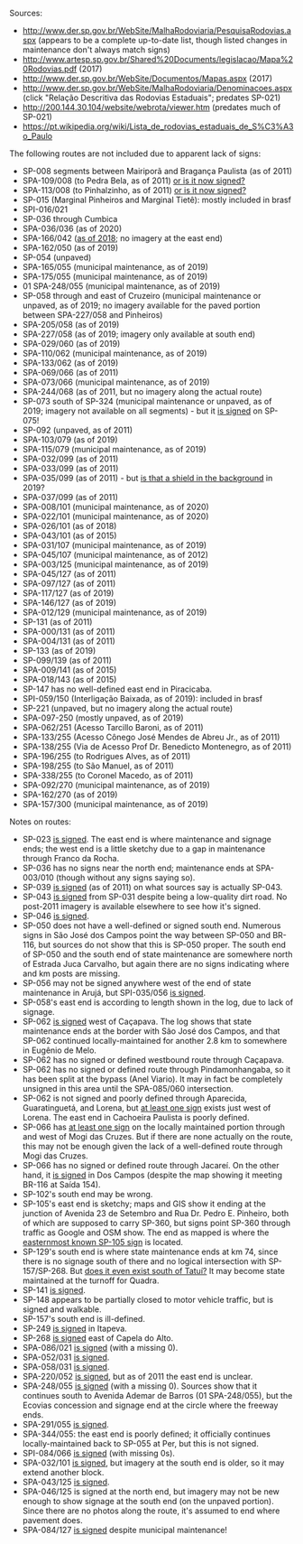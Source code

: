 Sources:
* http://www.der.sp.gov.br/WebSite/MalhaRodoviaria/PesquisaRodovias.aspx (appears to be a complete up-to-date list, though listed changes in maintenance don't always match signs)
* http://www.artesp.sp.gov.br/Shared%20Documents/legislacao/Mapa%20Rodovias.pdf (2017)
* http://www.der.sp.gov.br/WebSite/Documentos/Mapas.aspx (2017)
* http://www.der.sp.gov.br/WebSite/MalhaRodoviaria/Denominacoes.aspx (click "Relação Descritiva das Rodovias Estaduais"; predates SP-021)
* http://200.144.30.104/website/webrota/viewer.htm (predates much of SP-021)
* https://pt.wikipedia.org/wiki/Lista_de_rodovias_estaduais_de_S%C3%A3o_Paulo

The following routes are not included due to apparent lack of signs:
* SP-008 segments between Mairiporã and Bragança Paulista (as of 2011)
* SPA-109/008 (to Pedra Bela, as of 2011) [or is it now signed?](https://www.google.com/maps/@-22.8160032,-46.5465815,3a,15y,94.1h,89.81t/data=!3m6!1e1!3m4!1skszx-l9tv8_3dEC3Qa5btw!2e0!7i13312!8i6656)
* SPA-113/008 (to Pinhalzinho, as of 2011) [or is it now signed?](https://www.google.com/maps/@-22.783687,-46.5612466,3a,15y,226.91h,86.38t/data=!3m6!1e1!3m4!1sY51zNV-z4n0vgHunw3VsOQ!2e0!7i13312!8i6656)
* SP-015 (Marginal Pinheiros and Marginal Tietê): mostly included in brasf
* SPI-016/021
* SP-036 through Cumbica
* SPA-036/036 (as of 2020)
* SPA-166/042 ([as of 2018](https://www.google.com/maps/@-22.6872281,-45.7281462,3a,20.8y,84.05h,85.42t/data=!3m6!1e1!3m4!1s9TGGVBfI3k0jIO2fyQsNHw!2e0!7i13312!8i6656); no imagery at the east end)
* SPA-162/050 (as of 2019)
* SP-054 (unpaved)
* SPA-165/055 (municipal maintenance, as of 2019)
* SPA-175/055 (municipal maintenance, as of 2019)
* 01 SPA-248/055 (municipal maintenance, as of 2019)
* SP-058 through and east of Cruzeiro (municipal maintenance or unpaved, as of 2019; no imagery available for the paved portion between SPA-227/058 and Pinheiros)
* SPA-205/058 (as of 2019)
* SPA-227/058 (as of 2019; imagery only available at south end)
* SPA-029/060 (as of 2019)
* SPA-110/062 (municipal maintenance, as of 2019)
* SPA-133/062 (as of 2019)
* SPA-069/066 (as of 2011)
* SPA-073/066 (municipal maintenance, as of 2019)
* SPA-244/068 (as of 2011, but no imagery along the actual route)
* SP-073 south of SP-324 (municipal maintenance or unpaved, as of 2019; imagery not available on all segments) - but it [is signed](https://www.google.com/maps/@-23.1727401,-47.2700371,3a,75y,80.39h,85.69t/data=!3m6!1e1!3m4!1sJ7Sb4w50c-6_ebvHrTZKrQ!2e0!7i16384!8i8192) on SP-075!
* SP-092 (unpaved, as of 2011)
* SPA-103/079 (as of 2019)
* SPA-115/079 (municipal maintenance, as of 2019)
* SPA-032/099 (as of 2011)
* SPA-033/099 (as of 2011)
* SPA-035/099 (as of 2011) - but [is that a shield in the background](https://www.google.com/maps/@-23.3939203,-45.6546953,3a,15y,295.68h,88.33t/data=!3m7!1e1!3m5!1sQTtgRJQ8nVGeC6w6ytKKZA!2e0!5s20190801T000000!7i16384!8i8192) in 2019?
* SPA-037/099 (as of 2011)
* SPA-008/101 (municipal maintenance, as of 2020)
* SPA-022/101 (municipal maintenance, as of 2020)
* SPA-026/101 (as of 2018)
* SPA-043/101 (as of 2015)
* SPA-031/107 (municipal maintenance, as of 2019)
* SPA-045/107 (municipal maintenance, as of 2012)
* SPA-003/125 (municipal maintenance, as of 2019)
* SPA-045/127 (as of 2011)
* SPA-097/127 (as of 2011)
* SPA-117/127 (as of 2019)
* SPA-146/127 (as of 2019)
* SPA-012/129 (municipal maintenance, as of 2019)
* SP-131 (as of 2011)
* SPA-000/131 (as of 2011)
* SPA-004/131 (as of 2011)
* SP-133 (as of 2019)
* SP-099/139 (as of 2011)
* SPA-009/141 (as of 2015)
* SPA-018/143 (as of 2015)
* SP-147 has no well-defined east end in Piracicaba.
* SPI-059/150 (Interligação Baixada, as of 2019): included in brasf
* SP-221 (unpaved, but no imagery along the actual route)
* SPA-097-250 (mostly unpaved, as of 2019)
* SPA-062/251 (Acesso Tarcillo Baroni, as of 2011)
* SPA-133/255 (Acesso Cônego José Mendes de Abreu Jr., as of 2011)
* SPA-138/255 (Via de Acesso Prof Dr. Benedicto Montenegro, as of 2011)
* SPA-196/255 (to Rodrigues Alves, as of 2011)
* SPA-198/255 (to São Manuel, as of 2011)
* SPA-338/255 (to Coronel Macedo, as of 2011)
* SPA-092/270 (municipal maintenance, as of 2019)
* SPA-162/270 (as of 2019)
* SPA-157/300 (municipal maintenance, as of 2019)

Notes on routes:
* SP-023 [is signed](https://www.google.com/maps/@-23.3311657,-46.6881006,3a,15y,323.87h,85.55t/data=!3m6!1e1!3m4!1s5A4-ftmAyB5rGudEevLz_w!2e0!7i16384!8i8192). The east end is where maintenance and signage ends; the west end is a little sketchy due to a gap in maintenance through Franco da Rocha.
* SP-036 has no signs near the north end; maintenance ends at SPA-003/010 (though without any signs saying so).
* SP-039 [is signed](https://www.google.com/maps/@-23.6861814,-46.2145589,3a,15.7y,47.07h,83.52t/data=!3m6!1e1!3m4!1sLrD2-QRhtPcfx895QDHHxw!2e0!7i13312!8i6656) (as of 2011) on what sources say is actually SP-043.
* SP-043 [is signed](https://www.google.com/maps/@-23.6752074,-46.3500887,3a,36.6y,35.45h,79.66t/data=!3m6!1e1!3m4!1shoac_0g64ulAmSb9NO9prw!2e0!7i16384!8i8192) from SP-031 despite being a low-quality dirt road. No post-2011 imagery is available elsewhere to see how it's signed.
* SP-046 [is signed](https://www.google.com/maps/@-22.8256856,-45.6306235,3a,36y,277.65h,85.52t/data=!3m6!1e1!3m4!1sPT9sgPZXR4cKcJfaLjAMNQ!2e0!7i16384!8i8192).
* SP-050 does not have a well-defined or signed south end. Numerous signs in São José dos Campos point the way between SP-050 and BR-116, but sources do not show that this is SP-050 proper. The south end of SP-050 and the south end of state maintenance are somewhere north of Estrada Juca Carvalho, but again there are no signs indicating where and km posts are missing.
* SP-056 may not be signed anywhere west of the end of state maintenance in Arujá, but SPI-035/056 [is signed](https://www.google.com/maps/@-23.4617075,-46.3393103,3a,22.5y,337.44h,89.61t/data=!3m6!1e1!3m4!1sZJw8RMPcJQDR01CtW7csiw!2e0!7i16384!8i8192).
* SP-058's east end is according to length shown in the log, due to lack of signage.
* SP-062 [is signed](https://www.google.com/maps/@-23.1129399,-45.7288434,3a,15.6y,247.02h,87.17t/data=!3m6!1e1!3m4!1swgx6UNLfixpJVot5SvnM2A!2e0!7i16384!8i8192) west of Caçapava. The log shows that state maintenance ends at the border with São José dos Campos, and that SP-062 continued locally-maintained for another 2.8 km to somewhere in Eugênio de Melo.
* SP-062 has no signed or defined westbound route through Caçapava.
* SP-062 has no signed or defined route through Pindamonhangaba, so it has been split at the bypass (Anel Viario). It may in fact be completely unsigned in this area until the SPA-085/060 intersection.
* SP-062 is not signed and poorly defined through Aparecida, Guaratinguetá, and Lorena, but [at least one sign](https://www.google.com/maps/@-22.7457959,-45.1342764,3a,15y,223.55h,90.49t/data=!3m6!1e1!3m4!1sg4RwOOuKLkjz48_DfZOLrg!2e0!7i16384!8i8192) exists just west of Lorena. The east end in Cachoeira Paulista is poorly defined.
* SP-066 has [at least one sign](https://www.google.com/maps/@-23.5312569,-46.3152639,3a,15y,276.07h,86.6t/data=!3m6!1e1!3m4!1s13mSalCxoM6sD2aOm8l2Ig!2e0!7i16384!8i8192) on the locally maintained portion through and west of Mogi das Cruzes. But if there are none actually on the route, this may not be enough given the lack of a well-defined route through Mogi das Cruzes.
* SP-066 has no signed or defined route through Jacareí. On the other hand, it [is signed](https://www.google.com/maps/@-23.2278201,-45.9010078,3a,41.2y,203.13h,85.06t/data=!3m6!1e1!3m4!1sLF1MGs4OkJ3iNBG2wYFUhQ!2e0!7i16384!8i8192) in Dos Campos (despite the map showing it meeting BR-116 at Saída 154).
* SP-102's south end may be wrong.
* SP-105's east end is sketchy; maps and GIS show it ending at the junction of Avenida 23 de Setembro and Rua Dr. Pedro E. Pinheiro, both of which are supposed to carry SP-360, but signs point SP-360 through traffic as Google and OSM show. The end as mapped is where the [easternmost known SP-105 sign](https://www.google.com/maps/@-22.592155,-46.7110773,3a,15y,314.73h,86.7t/data=!3m6!1e1!3m4!1s0Z3rB3iJw-CdaIKC_7NfUQ!2e0!7i13312!8i6656) is located.
* SP-129's south end is where state maintenance ends at km 74, since there is no signage south of there and no logical intersection with SP-157/SP-268. But [does it even exist south of Tatuí?](https://www.google.com/maps/@-23.3596368,-47.8907831,3a,16y,289.78h,88.43t/data=!3m6!1e1!3m4!1sy6yNEmcp8g-Oh98-WJp6Gg!2e0!7i16384!8i8192) It may become state maintained at the turnoff for Quadra.
* SP-141 [is signed](https://www.google.com/maps/@-23.1855933,-48.1244037,3a,15y,335.8h,89.24t/data=!3m6!1e1!3m4!1sEYzli8vqOeeRcZYK_6iRRw!2e0!7i16384!8i8192).
* SP-148 appears to be partially closed to motor vehicle traffic, but is signed and walkable.
* SP-157's south end is ill-defined.
* SP-249 [is signed](https://www.google.com/maps/@-23.9994865,-48.8786124,3a,16.1y,205.19h,83.82t/data=!3m6!1e1!3m4!1s8MrOhh5DDaXdM9iHquMgAg!2e0!7i16384!8i8192) in Itapeva.
* SP-268 [is signed](https://www.google.com/maps/@-23.4633552,-47.7270265,3a,15y,67.92h,85.07t/data=!3m6!1e1!3m4!1sz86xRb_J0uWvltRs3GM5DQ!2e0!7i13312!8i6656) east of Capela do Alto.
* SPA-086/021 [is signed](https://www.google.com/maps/@-23.7180762,-46.4694927,3a,15y,82.82h,85.18t/data=!3m6!1e1!3m4!1s-zf9qD976hEcRSMQFwg82w!2e0!7i16384!8i8192) (with a missing 0).
* SPA-052/031 [is signed](https://www.google.com/maps/@-23.688352,-46.3925401,3a,15y,34.25h,106.56t/data=!3m6!1e1!3m4!1sRyaEiBL2hLdKPXeffxIKAw!2e0!7i16384!8i8192).
* SPA-058/031 [is signed](https://www.google.com/maps/@-23.6433758,-46.3216465,3a,15y,100.14h,81.93t/data=!3m6!1e1!3m4!1sU7JpdrhaB6Ls1BjYOUqS0g!2e0!7i16384!8i8192).
* SPA-220/052 [is signed](https://www.google.com/maps/@-22.5706432,-44.9950992,3a,15y,99.07h,88.21t/data=!3m6!1e1!3m4!1s7agpg3qodERMEe15umV3hw!2e0!7i16384!8i8192), but as of 2011 the east end is unclear.
* SPA-248/055 [is signed](https://www.google.com/maps/@-23.9829983,-46.2650202,3a,18.2y,285.58h,87.42t/data=!3m6!1e1!3m4!1sHpNepqI08kMsoh5dUws1_A!2e0!7i16384!8i8192) (with a missing 0). Sources show that it continues south to Avenida Ademar de Barros (01 SPA-248/055), but the Ecovias concession and signage end at the circle where the freeway ends.
* SPA-291/055 [is signed](https://www.google.com/maps/@-23.9977704,-46.4111343,3a,21.3y,278.54h,88.17t/data=!3m6!1e1!3m4!1ss0U16t3V0_o7fyq-yD-rpA!2e0!7i16384!8i8192).
* SPA-344/055: the east end is poorly defined; it officially continues locally-maintained back to SP-055 at Per, but this is not signed.
* SPI-084/066 [is signed](https://www.google.com/maps/@-23.3467599,-46.0205593,3a,15y,157.05h,88.23t/data=!3m6!1e1!3m4!1sTodoGdcHL2NWMrKnvZOY9Q!2e0!7i16384!8i8192) (with missing 0s).
* SPA-032/101 [is signed](https://www.google.com/maps/@-22.9846962,-47.3781872,3a,15y,168.37h,89.1t/data=!3m6!1e1!3m4!1s77uriIBHBI5JiTaDOBTHFA!2e0!7i16384!8i8192), but imagery at the south end is older, so it may extend another block.
* SPA-043/125 [is signed](https://www.google.com/maps/@-23.2376732,-45.3050466,3a,15y,31.84h,92.78t/data=!3m6!1e1!3m4!1sCiBm-JO2KWwhJOTkB5NZow!2e0!7i16384!8i8192).
* SPA-046/125 is signed at the north end, but imagery may not be new enough to show signage at the south end (on the unpaved portion). Since there are no photos along the route, it's assumed to end where pavement does.
* SPA-084/127 [is signed](https://www.google.com/maps/@-23.1244141,-47.7164213,3a,15.4y,77.91h,85.1t/data=!3m6!1e1!3m4!1synketLEGA2THqgbSdbfqwQ!2e0!7i16384!8i8192) despite municipal maintenance!

